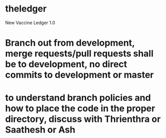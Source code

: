 # theledger

New Vaccine Ledger 1.0


# Branch out from development, merge requests/pull requests shall be to development, no direct commits to development or master
# to understand branch policies and how to place the code in the proper directory, discuss with Thrienthra or Saathesh or Ash
